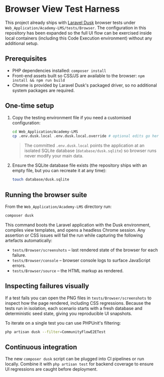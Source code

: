 # Browser View Test Harness

This project already ships with [Laravel Dusk](https://laravel.com/docs/dusk) browser tests under `Web_Application/Academy-LMS/tests/Browser`. The configuration in this repository has been expanded so the full UI flow can be exercised inside local containers (including this Code Execution environment) without any additional setup.

## Prerequisites

* PHP dependencies installed: `composer install`
* Front-end assets built so CSS/JS are available to the browser: `npm install && npm run build`
* Chrome is provided by Laravel Dusk's packaged driver, so no additional system packages are required.

## One-time setup

1. Copy the testing environment file if you need a customised configuration:

   ```bash
   cd Web_Application/Academy-LMS
   cp .env.dusk.local .env.dusk.local.override # optional edits go here
   ```

   > The committed `.env.dusk.local` points the application at an isolated SQLite database (`database/dusk.sqlite`) so browser runs never modify your main data.

2. Ensure the SQLite database file exists (the repository ships with an empty file, but you can recreate it at any time):

   ```bash
   touch database/dusk.sqlite
   ```

## Running the browser suite

From the `Web_Application/Academy-LMS` directory run:

```bash
composer dusk
```

This command boots the Laravel application with the Dusk environment, compiles view templates, and opens a headless Chrome session. Any assertion or CSS issues will fail the run while capturing the following artefacts automatically:

* `tests/Browser/screenshots` – last rendered state of the browser for each failure.
* `tests/Browser/console` – browser console logs to surface JavaScript errors.
* `tests/Browser/source` – the HTML markup as rendered.

## Inspecting failures visually

If a test fails you can open the PNG files in `tests/Browser/screenshots` to inspect how the page rendered, including CSS regressions. Because the tests run in isolation, each scenario starts with a fresh database and deterministic seed state, giving you reproducible UI snapshots.

To iterate on a single test you can use PHPUnit's filtering:

```bash
php artisan dusk --filter=CommunityFlowE2ETest
```

## Continuous integration

The new `composer dusk` script can be plugged into CI pipelines or run locally. Combine it with `php artisan test` for backend coverage to ensure UI regressions are caught before deployment.
